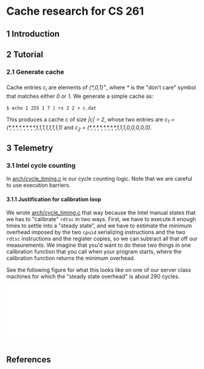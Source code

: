 # Cache research for CS 261

## 1 Introduction

## 2 Tutorial

### 2.1 Generate cache

Cache entries *c<sub>i<sub>* are elements of <em>{\*,0,1}<sup>+<sup></em>,
where <em>\*</em> is the "don't care" symbol that matches either *0* or *1*.
We generate a simple cache as:

```
$ echo 1 255 1 7 | rs 2 2 > c.dat
```

This produces a cache *c* of size *|c| = 2*,
whose two entries are
<em>c<sub>1</sub> = (\*,\*,\*,\*,\*,\*,\*,\*,1,1,1,1,1,1,1,1)</em> and
<em>c<sub>2</sub> = (\*,\*,\*,\*,\*,\*,\*,\*,1,1,1,0,0,0,0,0)</em>.

## 3 Telemetry

### 3.1 Intel cycle counting

In [arch/cycle_timing.c](arch/cycle_timing.c) is
our cycle counting logic.  Note that we
are careful to use execution barriers.

#### 3.1.1 Justification for calibration loop

We wrote [arch/cycle_timing.c](arch/cycle_timing.c) that way because the
Intel manual states that we has to "calibrate" `rdtsc` in two
ways.  First, we have to execute it enough times to settle into
a "steady state", and we have to estimate the minimum overhead imposed
by the two `cpuid` serializing instructions and the two `rdtsc`
instructions and the register copies, so we can subtract all
that off our measurements.  We imagine that you'd want to do
these two things in one calibration function that you call when
your program starts, where the calibration function returns
the minimum overhead.

See the following figure for what this looks like on one of our
server class machines for which the "steady state overhead"
is about 290 cycles.

![Instability](doc/rdtsc/step.pdf)

## References
